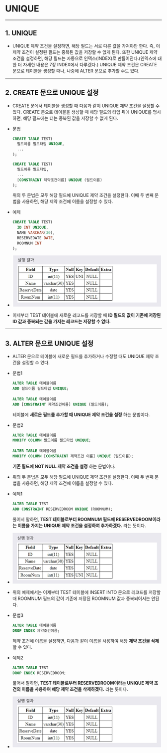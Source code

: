 # UNIQUE
***

## 1. UNIQUE

* UNIQUE 제약 조건을 설정하면, 해당 필드는 서로 다른 값을 가져야만 한다. 즉, 이 제약 조건이 설정된 필드는 중복된 값을 저장할 수 없게 된다. 또한 UNIQUE 제약 조건을 설정하면, 해당 필드는 자동으로 인덱스(INDEX)로 만들어진다.(인덱스에 대한 더 자세한 내용은 7장 INDEX에서 다루겠다.) UNIQUE 제약 조건은 CREATE 문으로 테이블을 생성할 때나, 나중에 ALTER 문으로 추가할 수도 있다.
***

## 2. CREATE 문으로 UNIQUE 설정

* CREATE 문에서 테이블을 생성할 때 다음과 같이 UNIQUE 제약 조건을 설정할 수 있다. CREATE 문으로 테이블을 생성할 때 해당 필드의 타입 뒤에 UNIQUE를 명시하면, 해당 필드에는 더는 중복된 값을 저장할 수 없게 된다.

* 문법
  ```SQL
  CREATE TABLE TEST(
    필드이름 필드타입 UNIQUE,
    ...
  );
  ```

  ```SQL
  CREATE TABLE TEST(
    필드이름 필드타입,
    ...
    [CONSTRAINT 제약조건이름] UNIQUE (필드이름)
  );
  ```
  위의 두 문법은 모두 해당 필드에 UNIQUE 제약 조건을 설정한다. 이때 두 번째 문법을 사용하면, 해당 제약 조건에 이름을 설정할 수 있다.

* 예제
  ```SQL
  CREATE TABLE TEST(
    ID INT UNIQUE,
    NAME VARCHAR(30),
    RESERVEDATE DATE,
    ROOMNUM INT
  );
  ```

* <img src="../../images/5_05.PNG" width="600"/>
* 이제부터 TEST 테이블에 새로운 레코드를 저장할 때 **ID 필드의 값이 기존에 저장된 ID 값과 중복되는 값을 가지는 레코드는 저장할 수 없다.**
***

## 3. ALTER 문으로 UNIQUE 설정

* ALTER 문으로 테이블에 새로운 필드를 추가하거나 수정할 때도 UNIQUE 제약 조건을 설정할 수 있다.

* 문법1
  ```SQL
  ALTER TABLE 테이블이름
  ADD 필드이름 필드타입 UNIQUE;

  ALTER TABLE 테이블이름
  ADD [CONSTRAINT 제약조건이름] UNIQUE (필드이름);
  ```
  테이블에 **새로운 필드를 추가할 때 UNIQUE 제약 조건을 설정** 하는 문법이다.

* 문법2
  ```SQL
  ALTER TABLE 테이블이름
  MODIFY COLUMN 필드이름 필드타입 UNIQUE;

  ALTER TABLE 테이블이름
  MODIFY COLUMN [CONSTRAINT 제약조건 이름] UNIQUE (필드이름);
  ```
  **기존 필드에 NOT NULL 제약 조건을 설정** 하는 문법이다.

* 위의 두 문법은 모두 해당 필드에 UNIQUE 제약 조건을 설정한다. 이때 두 번째 문법을 사용하면, 해당 제약 조건에 이름을 설정할 수 있다.

* 예제1
  ```SQL
  ALTER TABLE TEST
  ADD CONSTRAINT RESERVEDROOM UNIQUE (ROOMNUM);
  ```
  풀어서 말하면, **TEST 테이블로부터 ROOMNUM 필드에 RESERVEDROOM이라는 이름을 가지는 UNIQUE 제약 조건을 설정하여 추가하겠다.** 라는 뜻이다.

* <img src="../../images/5_06.PNG" width="600"/>
* 위의 예제에서는 이제부터 TEST 테이블에 INSERT INTO 문으로 레코드를 저장할 때 ROOMNUM 필드의 값이 기존에 저장된 ROOMNUM 값과 중복되어서는 안된다.

* 문법3
  ```SQL
  ALTER TABLE 테이블이름
  DROP INDEX 제약조건이름;
  ```
  제약 조건에 이름을 설정하면, 다음과 같이 이름을 사용하여 해당 **제약 조건을 삭제** 할 수 있다.

* 예제2
  ```SQL
  ALTER TABLE TEST
  DROP INDEX RESERVEDROOM;
  ```
  풀어서 말하면, **TEST 테이블로부터 RESERVEDROOM이라는 UNIQUE 제약 조건의 이름을 사용하여 해당 제약 조건을 삭제하겠다.** 라는 뜻이다.

* <img src="../../images/5_07.PNG" width="600"/>
